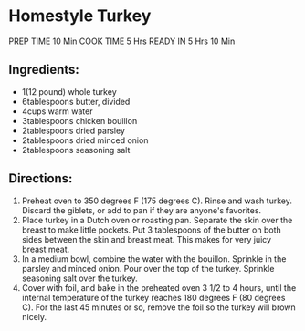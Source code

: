 # Homestyle Turkey

PREP TIME  	10 Min
COOK TIME  	5 Hrs
READY IN  	5 Hrs 10 Min

## Ingredients:
- 1(12 pound) whole turkey
- 6tablespoons butter, divided
- 4cups warm water
- 3tablespoons chicken bouillon
- 2tablespoons dried parsley
- 2tablespoons dried minced onion
- 2tablespoons seasoning salt

## Directions:
   1. Preheat oven to 350 degrees F (175 degrees C). Rinse and wash turkey. Discard the giblets, or add to pan if they are anyone's favorites.
   2. Place turkey in a Dutch oven or roasting pan. Separate the skin over the breast to make little pockets. Put 3 tablespoons of the butter on both sides between the skin and breast meat. This makes for very juicy breast meat.
   3. In a medium bowl, combine the water with the bouillon. Sprinkle in the parsley and minced onion. Pour over the top of the turkey. Sprinkle seasoning salt over the turkey.
   4. Cover with foil, and bake in the preheated oven 3 1/2 to 4 hours, until the internal temperature of the turkey reaches 180 degrees F (80 degrees C). For the last 45 minutes or so, remove the foil so the turkey will brown nicely.
